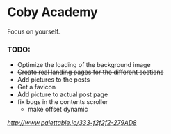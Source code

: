 # Coby Academy
Focus on yourself.

### TODO:

- Optimize the loading of the background image
- ~~Create real landing pages for the different sections~~
- ~~Add pictures to the posts~~
- Get a favicon
- Add picture to actual post page
- fix bugs in the contents scroller
  - make offset dynamic

*http://www.palettable.io/333-f2f2f2-279AD8*
